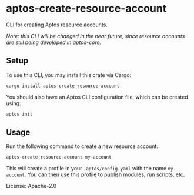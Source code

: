 # aptos-create-resource-account

CLI for creating Aptos resource accounts.

*Note: this CLI will be changed in the near future, since resource accounts are still being developed in aptos-core.*

## Setup

To use this CLI, you may install this crate via Cargo:

```bash
cargo install aptos-create-resource-account
```

You should also have an Aptos CLI configuration file, which can be created using:

```bash
aptos init
```

## Usage

Run the following command to create a new resource account:

```bash
aptos-create-resource-account my-account
```

This will create a profile in your `.aptos/config.yaml` with the name `my-account`.
You can then use this profile to publish modules, run scripts, etc.

License: Apache-2.0
